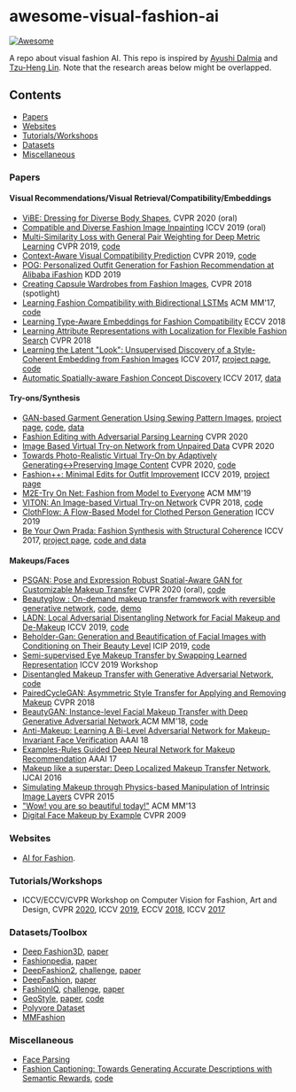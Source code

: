 # awesome-visual-fashion-ai

[![Awesome](https://awesome.re/badge.svg)](https://awesome.re)

A repo about visual fashion AI. This repo is inspired by [Ayushi Dalmia](https://github.com/ayushidalmia/awesome-fashion-ai) and [Tzu-Heng Lin](https://github.com/lzhbrian/Cool-Fashion-Papers). Note that the research areas below might be overlapped.

## Contents

* [Papers](#papers)
* [Websites](#websites)
* [Tutorials/Workshops](#tutorials/workshops)
* [Datasets](#datasets)
* [Miscellaneous](#miscellaneous)


### Papers

#### Visual Recommendations/Visual Retrieval/Compatibility/Embeddings

  - [ViBE: Dressing for Diverse Body Shapes](https://arxiv.org/abs/1912.06697), CVPR 2020 (oral)
  - [Compatible and Diverse Fashion Image Inpainting](http://openaccess.thecvf.com/content_ICCV_2019/papers/Han_FiNet_Compatible_and_Diverse_Fashion_Image_Inpainting_ICCV_2019_paper.pdf) ICCV 2019 (oral)
  - [Multi-Similarity Loss with General Pair Weighting for Deep Metric Learning](https://arxiv.org/pdf/1904.06627.pdf) CVPR 2019, [code](https://github.com/MalongTech/research-ms-loss)
  - [Context-Aware Visual Compatibility Prediction](https://arxiv.org/abs/1902.03646) CVPR 2019, [code](https://github.com/gcucurull/visual-compatibility)
  - [POG: Personalized Outfit Generation for Fashion Recommendation at Alibaba iFashion](https://arxiv.org/abs/1905.01866) KDD 2019
  - [Creating Capsule Wardrobes from Fashion Images](https://arxiv.org/abs/1712.02662), CVPR 2018 (spotlight)
  - [Learning Fashion Compatibility with Bidirectional LSTMs](https://arxiv.org/abs/1707.05691) ACM MM'17, [code](https://github.com/xthan/polyvore)
  - [Learning Type-Aware Embeddings for Fashion Compatibility](https://arxiv.org/abs/1803.09196) ECCV 2018
  - [Learning Attribute Representations with Localization for Flexible Fashion Search](http://openaccess.thecvf.com/content_cvpr_2018/papers_backup/Ak_Learning_Attribute_Representations_CVPR_2018_paper.pdf) CVPR 2018
  - [Learning the Latent "Look": Unsupervised Discovery of a Style-Coherent Embedding from Fashion Images](https://arxiv.org/abs/1707.03376) ICCV 2017, [project page](http://vision.cs.utexas.edu/projects/StyleEmbedding/), [code](https://github.com/wlhsiao/Mallet)
  - [Automatic Spatially-aware Fashion Concept Discovery](http://users.umiacs.umd.edu/~xintong/publications/automatic-fashion-concept-final.pdf) ICCV 2017, [data](https://github.com/xthan/fashion-200k/)

  
#### Try-ons/Synthesis
  - [GAN-based Garment Generation Using Sewing Pattern Images](http://www.cs.umd.edu/~yushen/docs/ECCV2020.pdf), [project page](https://gamma.umd.edu/researchdirections/virtualtryon/garmentgeneration/), [code](https://github.com/YuShen0118/Garment_Generation), [data](https://drive.google.com/drive/folders/1GR9cut1Ip7T3R-nYnuWPJUSarX8MT_xY)
  - [Fashion Editing with Adversarial Parsing Learning](http://openaccess.thecvf.com/content_CVPR_2020/papers/Dong_Fashion_Editing_With_Adversarial_Parsing_Learning_CVPR_2020_paper.pdf) CVPR 2020 
  - [Image Based Virtual Try-on Network from Unpaired Data](http://openaccess.thecvf.com/content_CVPR_2020/papers/Neuberger_Image_Based_Virtual_Try-On_Network_From_Unpaired_Data_CVPR_2020_paper.pdf) CVPR 2020
  - [Towards Photo-Realistic Virtual Try-On by Adaptively Generating↔Preserving Image Content](https://arxiv.org/abs/2003.05863) CVPR 2020, [code](https://github.com/switchablenorms/DeepFashion_Try_On)
  - [Fashion++: Minimal Edits for Outfit Improvement](https://arxiv.org/abs/1904.09261) ICCV 2019, [project page](http://vision.cs.utexas.edu/projects/FashionPlus/)
  - [M2E-Try On Net: Fashion from Model to Everyone](https://arxiv.org/pdf/1811.08599.pdf) ACM MM'19
  - [VITON: An Image-based Virtual Try-on Network](https://arxiv.org/abs/1711.08447) CVPR 2018, [code](https://github.com/xthan/VITON)
  - [ClothFlow: A Flow-Based Model for Clothed Person Generation](http://openaccess.thecvf.com/content_ICCV_2019/papers/Han_ClothFlow_A_Flow-Based_Model_for_Clothed_Person_Generation_ICCV_2019_paper.pdf) ICCV 2019
  - [Be Your Own Prada: Fashion Synthesis with Structural Coherence](https://arxiv.org/abs/1710.07346) ICCV 2017, [project page](http://mmlab.ie.cuhk.edu.hk/projects/FashionGAN/), [code and data](https://github.com/zhusz/ICCV17-fashionGAN)

#### Makeups/Faces
 - [PSGAN: Pose and Expression Robust Spatial-Aware GAN for Customizable
Makeup Transfer](https://arxiv.org/abs/1909.06956) CVPR 2020 (oral), [code](https://github.com/wtjiang98/PSGAN)
 - [Beautyglow : On-demand makeup transfer framework with reversible generative network](http://openaccess.thecvf.com/content_CVPR_2019/papers/Chen_BeautyGlow_On-Demand_Makeup_Transfer_Framework_With_Reversible_Generative_Network_CVPR_2019_paper.pdf), [code](https://github.com/BeautyGlow/BeautyGlow.github.io/tree/master/source%20code), [demo](https://beautyglow.github.io/)
 - [LADN: Local Adversarial Disentangling Network for Facial Makeup and De-Makeup](https://arxiv.org/abs/1904.11272) ICCV 2019, [code](https://github.com/wangguanzhi/LADN)
 - [Beholder-Gan: Generation and Beautification of Facial Images with Conditioning on Their Beauty Level](https://ieeexplore.ieee.org/abstract/document/8803807?casa_token=O7fSylZrOSIAAAAA:g_9xCCNceTSSYQ0oD9X6u003mrdWUTqxyN1lR9XE2XlMfqKCEv2Y-zdh8xnysfta6MIxwl5C0WQ) ICIP 2019, [code](https://github.com/beholdergan/Beholder-GAN)
 - [Semi-supervised Eye Makeup Transfer by Swapping Learned Representation](http://openaccess.thecvf.com/content_ICCVW_2019/papers/LCI/Zhu_Semi-Supervised_Eye_Makeup_Transfer_by_Swapping_Learned_Representation_ICCVW_2019_paper.pdf) ICCV 2019 Workshop
 - [Disentangled Makeup Transfer with Generative Adversarial Network](https://arxiv.org/abs/1907.01144), [code](https://github.com/Honlan/DMT)
 - [PairedCycleGAN: Asymmetric Style Transfer for Applying and Removing Makeup](http://openaccess.thecvf.com/content_cvpr_2018/papers/Chang_PairedCycleGAN_Asymmetric_Style_CVPR_2018_paper.pdf) CVPR 2018
 - [BeautyGAN: Instance-level Facial Makeup Transfer with Deep Generative Adversarial Network
](http://liusi-group.com/pdf/BeautyGAN-camera-ready_2.pdf) ACM MM'18, [code](https://github.com/wtjiang98/BeautyGAN_pytorch)
 - [Anti-Makeup: Learning A Bi-Level Adversarial Network for Makeup-Invariant Face Verification](https://www.aaai.org/ocs/index.php/AAAI/AAAI18/paper/viewPaper/16739) AAAI 18
 - [Examples-Rules Guided Deep Neural Network for Makeup Recommendation](https://aaai.org/ocs/index.php/AAAI/AAAI17/paper/view/14773) AAAI 17
 - [Makeup like a superstar: Deep Localized Makeup Transfer Network](https://arxiv.org/abs/1604.07102), IJCAI 2016
 - [Simulating Makeup through Physics-based Manipulation of Intrinsic Image Layers](http://openaccess.thecvf.com/content_cvpr_2015/papers/Li_Simulating_Makeup_Through_2015_CVPR_paper.pdf) CVPR 2015
 - ["Wow! you are so beautiful today!"](https://dl.acm.org/doi/10.1145/2502081.2502126) ACM MM'13
 - [Digital Face Makeup by Example](https://www.comp.nus.edu.sg/~tsim/documents/face_makeup_cvpr09_lowres.pdf) CVPR 2009

### Websites

- [AI for Fashion](https://cognitivefashion.github.io/).


### Tutorials/Workshops

* ICCV/ECCV/CVPR Workshop on Computer Vision for Fashion, Art and Design, CVPR [2020](https://sites.google.com/view/cvcreative2020/home?authuser=0), ICCV [2019](https://sites.google.com/view/cvcreative), ECCV [2018](https://sites.google.com/view/eccvfashion/), ICCV [2017](https://sites.google.com/zalando.de/cvf-iccv2017/home?authuser=0)

### Datasets/Toolbox

* [Deep Fashion3D](https://kv2000.github.io/2020/03/25/deepFashion3DRevisited/), [paper](https://arxiv.org/pdf/2003.12753v1.pdf)
* [Fashionpedia](https://fashionpedia.github.io/home/), [paper](https://arxiv.org/abs/2004.12276)
* [DeepFashion2](https://github.com/switchablenorms/DeepFashion2), [challenge](https://sites.google.com/view/cvcreative2020/program/deepfashion2-challenge?authuser=0), [paper](https://arxiv.org/abs/1901.07973)
* [DeepFashion](http://mmlab.ie.cuhk.edu.hk/projects/DeepFashion.html), [paper](https://www.cv-foundation.org/openaccess/content_cvpr_2016/papers/Liu_DeepFashion_Powering_Robust_CVPR_2016_paper.pdf)
* [FashionIQ](https://github.com/XiaoxiaoGuo/fashion-iq), [challenge](https://sites.google.com/view/cvcreative2020/fashion-iq?authuser=0), [paper](https://arxiv.org/abs/1905.12794)
* [GeoStyle](https://geostyle.cs.cornell.edu/), [paper](https://geostyle.cs.cornell.edu/static/pdf/geostyle.pdf), [code](https://github.com/kavitabala/geostyle)
* [Polyvore Dataset](https://github.com/xthan/polyvore-dataset)
* [MMFashion](https://github.com/open-mmlab/mmfashion)

### Miscellaneous
* [Face Parsing](https://github.com/zllrunning/face-parsing.PyTorch)
* [Fashion Captioning: Towards Generating Accurate Descriptions with Semantic Rewards](), [code](https://github.com/xuewyang/Fashion_Captioning)


